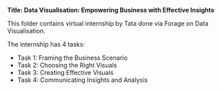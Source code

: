 **Title: Data Visualisation: Empowering Business with Effective Insights**

This folder contains virtual internship by Tata done via Forage on Data Visualisation.

The internship has 4 tasks:

* Task 1: Framing the Business Scenario
* Task 2: Choosing the Right Visuals
* Task 3: Creating Effective Visuals
* Task 4: Communicating Insights and Analysis
